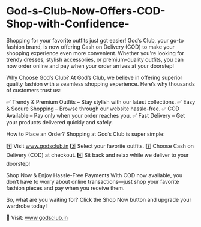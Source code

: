 # God-s-Club-Now-Offers-COD-Shop-with-Confidence-

Shopping for your favorite outfits just got easier! God’s Club, your go-to fashion brand, is now offering Cash on Delivery (COD) to make your shopping experience even more convenient. Whether you're looking for trendy dresses, stylish accessories, or premium-quality outfits, you can now order online and pay when your order arrives at your doorstep!

Why Choose God’s Club?
At God’s Club, we believe in offering superior quality fashion with a seamless shopping experience. Here’s why thousands of customers trust us:

✅ Trendy & Premium Outfits – Stay stylish with our latest collections.
✅ Easy & Secure Shopping – Browse through our website hassle-free.
✅ COD Available – Pay only when your order reaches you.
✅ Fast Delivery – Get your products delivered quickly and safely.

How to Place an Order?
Shopping at God’s Club is super simple:

1️⃣ Visit www.godsclub.in
2️⃣ Select your favorite outfits.
3️⃣ Choose Cash on Delivery (COD) at checkout.
4️⃣ Sit back and relax while we deliver to your doorstep!

Shop Now & Enjoy Hassle-Free Payments
With COD now available, you don’t have to worry about online transactions—just shop your favorite fashion pieces and pay when you receive them.

So, what are you waiting for? Click the Shop Now button and upgrade your wardrobe today!

🚀 Visit: www.godsclub.in

